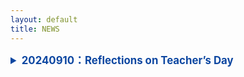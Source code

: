 ```yaml
---
layout: default
title: NEWS
---
```



<details>
<summary  style="color:#0D47A1; font-size:1.2em; font-weight:bold;" > 20240910：Reflections on Teacher’s Day</summary>

In the past, I only knew the joy of giving gifts to my teachers on Teacher’s Day.
Now I truly understand the happiness of receiving flowers from my own students!
And there was even a box of pomegranates, symbolizing fruitful achievements. :-)

Let’s guess whose thoughtful idea it was!

<img src="https://github.com/user-attachments/assets/dca23cfc-4e78-4be1-a927-3bd73a310045" style="max-width:100%;" alt="教师节图片" />

<div style="color:#0D47A1; font-size:1.2em; font-weight:bold;">教师节有感</div>

昔年恩师受花香，
今朝桃李立身旁。
花捧双手心意暖，
石榴一箱硕果长。
谁将巧思藏其中？
笑语盈盈满研斋。

</details>

